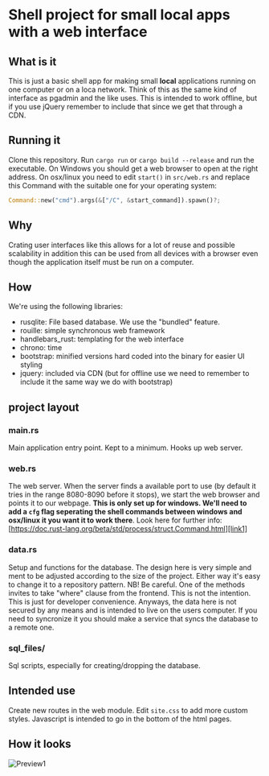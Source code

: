 # Shell project for small local apps with a web interface

## What is it
This is just a basic shell app for making small **local** applications running on one computer or on a loca network. Think of this as the same kind of interface as pgadmin and the like uses. This is intended to work offline, but if you use jQuery remember to include that since we get that through a CDN.

## Running it

Clone this repository. Run `cargo run` or `cargo build --release` and run the executable. On Windows you should get a web browser to open at the right address. On osx/linux you need to edit `start()` in `src/web.rs` and replace this Command with the suitable one for your operating system: 

```rust
Command::new("cmd").args(&["/C", &start_command]).spawn()?;
```

## Why
Crating user interfaces like this allows for a lot of reuse and possible scalability in addition this can be used from all devices with a browser even though the application itself must be run on a computer.

## How
We're using the following libraries:

* rusqlite: File based database. We use the "bundled" feature.
* rouille: simple synchronous web framework
* handlebars_rust: templating for the web interface
* chrono: time
* bootstrap: minified versions hard coded into the binary for easier UI styling
* jquery: included via CDN (but for offline use we need to remember to include it the same way we do with bootstrap)

## project layout

### main.rs

Main application entry point. Kept to a minimum. Hooks up web server.

### web.rs

The web server. When the server finds a available port to use (by default it tries in the range 8080-8090 before it stops), we start the web browser and points it to our webpage. **This is only set up for windows. We'll need to add a `cfg` flag seperating the shell commands between windows and osx/linux it you want it to work there**. Look here for further info: [https://doc.rust-lang.org/beta/std/process/struct.Command.html][link1]

### data.rs

Setup and functions for the database. The design here is very simple and ment to be adjusted according to the size of the project. Either way it's easy to change it to a repository pattern. NB! Be careful. One of the methods invites to take "where" clause from the frontend. This is not the intention. This is just for developer convenience. Anyways, the data here is not secured by any means and is intended to live on the users computer. If you need to syncronize it you should make a service that syncs the database to a remote one.

### sql_files/

Sql scripts, especially for creating/dropping the database. 

## Intended use
Create new routes in the web module. Edit `site.css` to add more custom styles. Javascript is intended to go in the bottom of the html pages.

## How it looks

![Preview1](https://user-images.githubusercontent.com/8337848/52183756-8d301280-280b-11e9-875b-eaddea9f8cb2.png)

[link1]:https://doc.rust-lang.org/beta/std/process/struct.Command.html